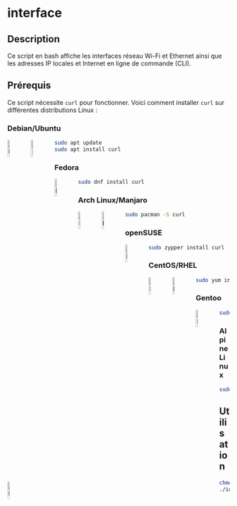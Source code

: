 # interface

## Description

Ce script en bash affiche les interfaces réseau Wi-Fi et Ethernet ainsi que les adresses IP locales et Internet en ligne de commande (CLI).

## Prérequis

Ce script nécessite `curl` pour fonctionner. Voici comment installer `curl` sur différentes distributions Linux :

### Debian/Ubuntu


  <img src="https://upload.wikimedia.org/wikipedia/commons/0/04/Debian_logo.png" width="10%" align="left" alt="Logo Debian"/>


  <img src="https://assets.ubuntu.com/v1/29985a98-ubuntu-logo32.png" width="10%" align="left" alt="Logo Ubuntu"/>


```bash
sudo apt update
sudo apt install curl
```

### Fedora

<img src="https://upload.wikimedia.org/wikipedia/commons/thumb/3/3f/Fedora_logo.svg/2048px-Fedora_logo.svg.png" width="10%" align="left" alt="Logo Fedora"/>

```bash
sudo dnf install curl
```

### Arch Linux/Manjaro

<img src="https://static-00.iconduck.com/assets.00/archlinux-icon-2048x2048-q7549ths.png" width="10%" align="left" alt="Logo Arch Linux"/>
<img src="https://upload.wikimedia.org/wikipedia/commons/3/3e/Manjaro-logo.svg" width="10%" align="left" alt="Logo Manjaro"/>

```bash
sudo pacman -S curl
```

### openSUSE

<img src="https://upload.wikimedia.org/wikipedia/commons/d/d0/OpenSUSE_Logo.svg" width="10%" align="left" alt="Logo Manjaro"/>

```bash
sudo zypper install curl
```

### CentOS/RHEL

<img src="https://cdn.worldvectorlogo.com/logos/centos-1.svg" width="10%" align="left" alt="Logo CentOS"/>
<img src="https://e7.pngegg.com/pngimages/92/998/png-clipart-red-hat-enterprise-linux-7-red-white-hat-hat-cowboy-hat-thumbnail.png" width="10%" align="left" alt="Logo RedHat"/>


```bash
sudo yum install curl
```

### Gentoo

<img src="https://upload.wikimedia.org/wikipedia/commons/4/48/Gentoo_Linux_logo_matte.svg" width="10%" align="left" alt="Logo Gentoo"/>

```bash
sudo emerge net-misc/curl
```

### Alpine Linux

<img src="https://upload.wikimedia.org/wikipedia/commons/thumb/6/60/New_Logo_Alpine_Linux.svg/1200px-New_Logo_Alpine_Linux.svg.png" width="10%" align="left" alt="Logo Alpine Linux"/>


```bash
sudo apk add curl
```

## Utilisation

```bash
chmod +x interface.sh
./interface.sh
```
